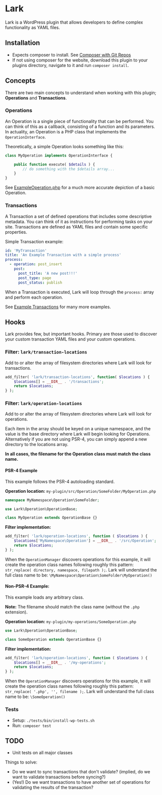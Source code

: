 
# Lark

Lark is a WordPress plugin that allows developers to define complex functionality as YAML files.

## Installation

* Expects composer to install. See [Composer with Git Repos](https://www.daggerhart.com/composer-how-to-use-git-repositories/)
* If not using composer for the website, download this plugin to your plugins directory, navigate to it and run `composer install`.

## Concepts

There are two main concepts to understand when working with this plugin; **Operations** and **Transactions**.

### Operations

An Operation is a single piece of functionality that can be performed. You can think of this 
as a callback, consisting of a function and its parameters. In actuality, an Operation is a 
PHP class that implements the `OperationInterface`.

Theoretically, a simple Operation looks something like this:

```php
class MyOperation implements OperationInterface {

    public function execute( $details ) {
        // do something with the $details array...
    }
} 
```

See [ExampleOperation.php](examples/ExampleOperation.php) for a much more accurate depiction 
of a basic Operation.

### Transactions

A Transaction a set of defined operations that includes some descriptive metadata. You can 
think of it as instructions for performing tasks on your site. Transactions are defined as 
YAML files and contain some specific properties.

Simple Transaction example:

```yaml
id: 'MyTransaction'
title: 'An Example Transaction with a simple process'
process:
  - operation: post_insert
    post:
      post_title: 'A new post!!!'
      post_type: page
      post_status: publish
```

When a Transaction is executed, Lark will loop through the `process:` array and perform
each operation.

See [Example Transactions](examples) for many more examples.

## Hooks

Lark provides few, but important hooks. Primary are those used to discover your custom
transaction YAML files and your custom operations.

### Filter: `lark/transaction-locations`

Add to or alter the array of filesystem directories where Lark will look for transactions. 

```php
add_filter( 'lark/transaction-locations', function( $locations ) {
	$locations[] = __DIR__ . '/transactions';
	return $locations;
} );
```

### Filter: `lark/operation-locations`

Add to or alter the array of filesystem directories where Lark will look for operations.

Each item in the array should be keyed on a unique namespace, and the value is the base
directory where Lark will begin looking for Operations. Alternatively if you are not using
PSR-4, you can simply append a new directory to the locations array.

**In all cases, the filename for the Operation class must match the class name.**

#### PSR-4 Example

This example follows the PSR-4 autoloading standard.


**Operation location:** `my-plugin/src/Operation/SomeFolder/MyOperation.php`

```php
namespace MyNamespace\Operation\SomeFolder;

use Lark\Operation\OperationBase;

class MyOperation extends OperationBase {}
```

**Filter implementation:**

```php
add_filter( 'lark/operation-locations', function ( $locations ) {
    $locations['MyNamespace\Operation'] = __DIR__ . '/src/Operation';
	return $locations;
} );
```

When the `OperationManager` discovers operations for this example, it will create the operation 
class names following roughly this pattern: `str_replace( directory, namespace, filepath );`.
Lark will understand the full class name to be: `\MyNamespace\Operation\SomeFolder\MyOperation()`

#### Non-PSR-4 Example:

This example loads any arbitrary class. 

**Note:** The filename should match the class name (without the `.php` extension).

**Operation location:** `my-plugin/my-operations/SomeOperation.php`

```php
use Lark\Operation\OperationBase;

class SomeOperation extends OperationBase {}
```

**Filter implementation:**

```php
add_filter( 'lark/operation-locations', function ( $locations ) {
    $locations[] = __DIR__ . '/my-operations';
	return $locations;
} );
```

When the `OperationManager` discovers operations for this example, it will create the operation 
class names following roughly this pattern: `str_replace( '.php', '', filename );`.
Lark will understand the full class name to be: `\SomeOperation()`

### Tests

* Setup: `./tests/bin/install-wp-tests.sh`
* Run: `composer test`


## TODO

- Unit tests on all major classes

Things to solve:

- Do we want to sync transactions that don't validate?
    (implied, do we want to validate transactions before syncing?)
- (Yes!) Do we want transactions to have another set of operations for validating the results of the transaction?
